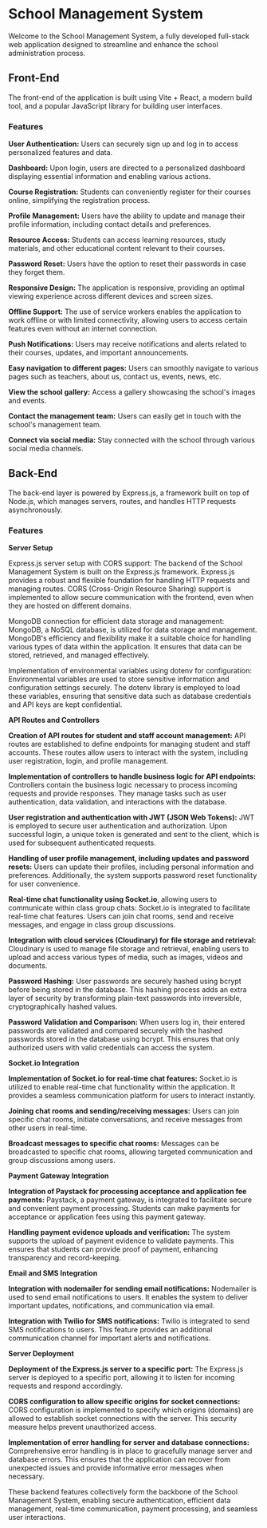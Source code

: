 # School Management System

Welcome to the School Management System, a fully developed full-stack web application designed to streamline and enhance the school administration process.

<h2>Front-End</h2>

The front-end of the application is built using Vite + React, a modern build tool, and a popular JavaScript library for building user interfaces.



<h3>Features</h3>

**User Authentication:**
Users can securely sign up and log in to access personalized features and data.

**Dashboard:**
Upon login, users are directed to a personalized dashboard displaying essential information and enabling various actions.

**Course Registration:**
Students can conveniently register for their courses online, simplifying the registration process.

**Profile Management:**
Users have the ability to update and manage their profile information, including contact details and preferences.

**Resource Access:**
Students can access learning resources, study materials, and other educational content relevant to their courses.

**Password Reset:**
Users have the option to reset their passwords in case they forget them.

**Responsive Design:**
The application is responsive, providing an optimal viewing experience across different devices and screen sizes.

**Offline Support:**
The use of service workers enables the application to work offline or with limited connectivity, allowing users to access certain features even without an internet connection.

**Push Notifications:**
Users may receive notifications and alerts related to their courses, updates, and important announcements.

**Easy navigation to different pages:**
Users can smoothly navigate to various pages such as teachers, about us, contact us, events, news, etc.

**View the school gallery:**
Access a gallery showcasing the school's images and events.

**Contact the management team:**
Users can easily get in touch with the school's management team.

**Connect via social media:**
Stay connected with the school through various social media channels.








<h2>Back-End</h2>

The back-end layer is powered by Express.js, a framework built on top of Node.js, which manages servers, routes, and handles HTTP requests asynchronously.



<h3>Features</h3>

**Server Setup**

Express.js server setup with CORS support: The backend of the School Management System is built on the Express.js framework. Express.js provides a robust and flexible foundation for handling HTTP requests and managing routes. CORS (Cross-Origin Resource Sharing) support is implemented to allow secure communication with the frontend, even when they are hosted on different domains.

MongoDB connection for efficient data storage and management: MongoDB, a NoSQL database, is utilized for data storage and management. MongoDB's efficiency and flexibility make it a suitable choice for handling various types of data within the application. It ensures that data can be stored, retrieved, and managed effectively.

Implementation of environmental variables using dotenv for configuration: Environmental variables are used to store sensitive information and configuration settings securely. The dotenv library is employed to load these variables, ensuring that sensitive data such as database credentials and API keys are kept confidential.

**API Routes and Controllers**

**Creation of API routes for student and staff account management:** API routes are established to define endpoints for managing student and staff accounts. These routes allow users to interact with the system, including user registration, login, and profile management.

**Implementation of controllers to handle business logic for API endpoints:** Controllers contain the business logic necessary to process incoming requests and provide responses. They manage tasks such as user authentication, data validation, and interactions with the database.

**User registration and authentication with JWT (JSON Web Tokens):** JWT is employed to secure user authentication and authorization. Upon successful login, a unique token is generated and sent to the client, which is used for subsequent authenticated requests.

**Handling of user profile management, including updates and password resets:** Users can update their profiles, including personal information and preferences. Additionally, the system supports password reset functionality for user convenience.

**Real-time chat functionality using Socket.io**, allowing users to communicate within class group chats: Socket.io is integrated to facilitate real-time chat features. Users can join chat rooms, send and receive messages, and engage in class group discussions.

**Integration with cloud services (Cloudinary) for file storage and retrieval:** Cloudinary is used to manage file storage and retrieval, enabling users to upload and access various types of media, such as images, videos and documents.

**Password Hashing:** User passwords are securely hashed using bcrypt before being stored in the database. This hashing process adds an extra layer of security by transforming plain-text passwords into irreversible, cryptographically hashed values.

**Password Validation and Comparison:** When users log in, their entered passwords are validated and compared securely with the hashed passwords stored in the database using bcrypt. This ensures that only authorized users with valid credentials can access the system.

**Socket.io Integration**

**Implementation of Socket.io for real-time chat features:** Socket.io is utilized to enable real-time chat functionality within the application. It provides a seamless communication platform for users to interact instantly.

**Joining chat rooms and sending/receiving messages:** Users can join specific chat rooms, initiate conversations, and receive messages from other users in real-time.

**Broadcast messages to specific chat rooms:** Messages can be broadcasted to specific chat rooms, allowing targeted communication and group discussions among users.

**Payment Gateway Integration**

**Integration of Paystack for processing acceptance and application fee payments:** Paystack, a payment gateway, is integrated to facilitate secure and convenient payment processing. Students can make payments for acceptance or application fees using this payment gateway.

**Handling payment evidence uploads and verification:** The system supports the upload of payment evidence to validate payments. This ensures that students can provide proof of payment, enhancing transparency and record-keeping.

**Email and SMS Integration**

**Integration with nodemailer for sending email notifications:** Nodemailer is used to send email notifications to users. It enables the system to deliver important updates, notifications, and communication via email.

**Integration with Twilio for SMS notifications:** Twilio is integrated to send SMS notifications to users. This feature provides an additional communication channel for important alerts and notifications.

**Server Deployment**

**Deployment of the Express.js server to a specific port:** The Express.js server is deployed to a specific port, allowing it to listen for incoming requests and respond accordingly.

**CORS configuration to allow specific origins for socket connections:** CORS configuration is implemented to specify which origins (domains) are allowed to establish socket connections with the server. This security measure helps prevent unauthorized access.

**Implementation of error handling for server and database connections:** Comprehensive error handling is in place to gracefully manage server and database errors. This ensures that the application can recover from unexpected issues and provide informative error messages when necessary.

These backend features collectively form the backbone of the School Management System, enabling secure authentication, efficient data management, real-time communication, payment processing, and seamless user interactions.